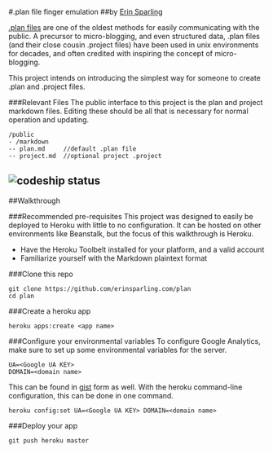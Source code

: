 #.plan file finger emulation
##by [Erin Sparling](http://erinsparling.com)

[.plan files](http://en.wikipedia.org/wiki/Finger_protocol) are one of the oldest
 methods for easily communicating with the public. A precursor to micro-blogging,
 and even structured data, .plan files (and their close cousin .project files)
 have been used in unix environments for decades, and often credited with
 inspiring the concept of micro-blogging.

 This project intends on introducing the simplest way for someone to create
 .plan and .project files.

###Relevant Files
The public interface to this project is the plan and project markdown files.
Editing these should be all that is necessary for normal operation and updating.
```
/public
- /markdown
-- plan.md     //default .plan file
-- project.md  //optional project .project
```

![codeship status](https://codeship.io/projects/54001420-d270-0131-0c81-42babe56eca9/status)
---


##Walkthrough

###Recommended pre-requisites
This project was designed to easily be deployed to Heroku with little to no
configuration. It can be hosted on other environments like Beanstalk, but the
focus of this walkthrough is Heroku.
* Have the Heroku Toolbelt installed for your platform, and a valid account
* Familiarize yourself with the Markdown plaintext format

###Clone this repo
```
git clone https://github.com/erinsparling.com/plan
cd plan
```

###Create a heroku app
```
heroku apps:create <app name>
```

###Configure your environmental variables
To configure Google Analytics, make sure to set up some environmental variables for the server.
```
UA=<Google UA KEY>
DOMAIN=<domain name>
```
This can be found in [gist](https://gist.github.com/everyplace/8d9d0045cb3bdf10fca8) form as well.
With the heroku command-line configuration, this can be done in one command.
```
heroku config:set UA=<Google UA KEY> DOMAIN=<domain name>
```

###Deploy your app
```
git push heroku master
```
